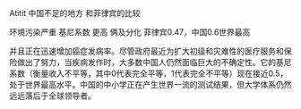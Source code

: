 Atitit 中国不足的地方 和菲律宾的比较

环境污染严重
基尼系数 更高 俩及分化
菲律宾0.47，中国0.6世界最高


并且正在迅速增加癌症发病率。尽管政府最近为扩大初级和灾难性的医疗服务和保险做出了努力，当疾病发作时，大多数中国人仍然面临巨大的不确定性。它的基尼系数（衡量收入不平等，其中0代表完全平等，1代表完全不平等）现在接近0.5，处于世界最高水平。中国的中小学正在产生世界一流的测试结果，但大学体系仍然远远落后于全球领导者。
